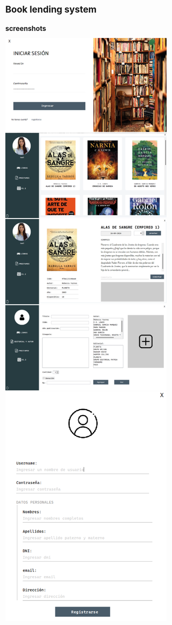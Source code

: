 # Book lending system
## screenshots
![](https://github.com/HamGarT/BookLending/blob/3d6fe3d445499c35637622163235808d0c1287fb/screenshots/Screenshot%202024-09-26%20230713.png)
![](https://github.com/HamGarT/BookLending/blob/3d6fe3d445499c35637622163235808d0c1287fb/screenshots/Screenshot%202024-09-26%20230854.png)
![](https://github.com/HamGarT/BookLending/blob/3d6fe3d445499c35637622163235808d0c1287fb/screenshots/Screenshot%202024-09-26%20230929.png)
![](https://github.com/HamGarT/BookLending/blob/3d6fe3d445499c35637622163235808d0c1287fb/screenshots/Screenshot%202024-09-26%20231010.png)
![](https://github.com/HamGarT/BookLending/blob/3d6fe3d445499c35637622163235808d0c1287fb/screenshots/Screenshot%202024-09-26%20230754.png)
